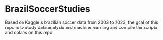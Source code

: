 # BrazilSoccerStudies
Based on Kaggle's brazilian soccer data from 2003 to 2023, the goal of this repo is to study data analysis and machine learning and compile the scripts and colabs on this repo
